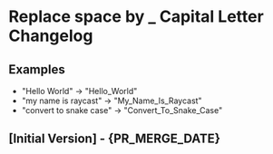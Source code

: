 # Replace space by _ Capital Letter Changelog
## Examples

- "Hello World" -> "Hello_World"
- "my name is raycast" -> "My_Name_Is_Raycast"
- "convert to snake case" -> "Convert_To_Snake_Case"


## [Initial Version] - {PR_MERGE_DATE}
